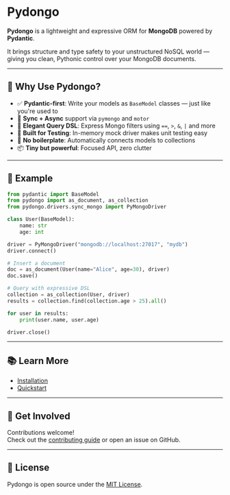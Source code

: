 # Pydongo

**Pydongo** is a lightweight and expressive ORM for **MongoDB** powered by **Pydantic**.

It brings structure and type safety to your unstructured NoSQL world — giving you clean, Pythonic control over your MongoDB documents.

---

## 🚀 Why Use Pydongo?

- ✅ **Pydantic-first**: Write your models as `BaseModel` classes — just like you're used to
- 🔄 **Sync + Async** support via `pymongo` and `motor`
- 🧠 **Elegant Query DSL**: Express Mongo filters using `==`, `>`, `&`, `|` and more
- 🧪 **Built for Testing**: In-memory mock driver makes unit testing easy
- 🧰 **No boilerplate**: Automatically connects models to collections
- 📦 **Tiny but powerful**: Focused API, zero clutter

---

## 🧱 Example

```python
from pydantic import BaseModel
from pydongo import as_document, as_collection
from pydongo.drivers.sync_mongo import PyMongoDriver

class User(BaseModel):
    name: str
    age: int

driver = PyMongoDriver("mongodb://localhost:27017", "mydb")
driver.connect()

# Insert a document
doc = as_document(User(name="Alice", age=30), driver)
doc.save()

# Query with expressive DSL
collection = as_collection(User, driver)
results = collection.find(collection.age > 25).all()

for user in results:
    print(user.name, user.age)

driver.close()
```

---

## 📚 Learn More

- [Installation](installation.md)
- [Quickstart](quickstart.md)

---

## 💬 Get Involved

Contributions welcome!  
Check out the [contributing guide](https://github.com/tecnosam/pydongo/blob/main/CONTRIBUTING.md) or open an issue on GitHub.

---

## 🧾 License

Pydongo is open source under the [MIT License](https://github.com/tecnosam/pydongo/blob/main/LICENSE).
